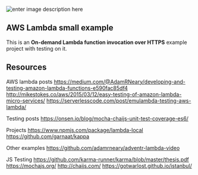 ![enter image description here](https://pbs.twimg.com/profile_images/534938315338698753/Q4cA4Cqa.png)

## AWS Lambda small example ##

This is an **On-demand Lambda function invocation over HTTPS** example project with testing on it.


## Resources ##

AWS lambda posts
https://medium.com/@AdamRNeary/developing-and-testing-amazon-lambda-functions-e590fac85df4
http://mikestokes.co/aws/2015/03/12/easy-testing-of-amazon-lambda-micro-services/
https://serverlesscode.com/post/emulambda-testing-aws-lambda/

Testing posts
https://onsen.io/blog/mocha-chaijs-unit-test-coverage-es6/

Projects
https://www.npmjs.com/package/lambda-local
https://github.com/garnaat/kappa

Other examples
https://github.com/adamrneary/adventr-lambda-video

JS Testing
https://github.com/karma-runner/karma/blob/master/thesis.pdf
https://mochajs.org/
http://chaijs.com/
https://gotwarlost.github.io/istanbul/
